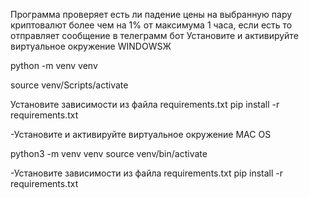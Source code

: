 Программа проверяет есть ли падение цены на выбранную пару криптовалют более чем на 1% от максимума 1 часа, если есть то отправляет сообщение в телеграмм бот
Установите и активируйте виртуальное окружение WINDOWSЖ

python -m venv venv

source venv/Scripts/activate

Установите зависимости из файла requirements.txt
pip install -r requirements.txt



-Установите и активируйте виртуальное окружение MAC OS 

python3 -m venv venv source venv/bin/activate

-Установите зависимости из файла requirements.txt pip install -r requirements.txt
